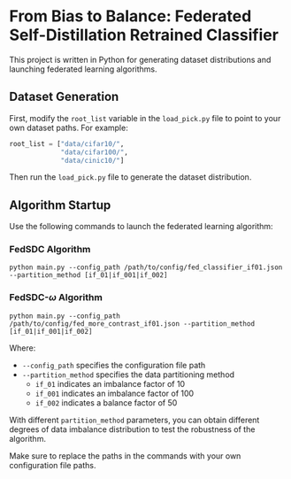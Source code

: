 # From Bias to Balance: Federated Self-Distillation Retrained Classifier


This project is written in Python for generating dataset distributions and launching federated learning algorithms.

## Dataset Generation 

First, modify the `root_list` variable in the `load_pick.py` file to point to your own dataset paths. For example:

```python
root_list = ["data/cifar10/", 
             "data/cifar100/",
             "data/cinic10/"]
```

Then run the `load_pick.py` file to generate the dataset distribution.

## Algorithm Startup

Use the following commands to launch the federated learning algorithm:

### FedSDC Algorithm
```
python main.py --config_path /path/to/config/fed_classifier_if01.json --partition_method [if_01|if_001|if_002]
```

### FedSDC-$\omega$ Algorithm
```
python main.py --config_path /path/to/config/fed_more_contrast_if01.json --partition_method [if_01|if_001|if_002]
```

Where:

- `--config_path` specifies the configuration file path
- `--partition_method` specifies the data partitioning method
  - `if_01` indicates an imbalance factor of 10
  - `if_001` indicates an imbalance factor of 100
  - `if_002` indicates a balance factor of 50

With different `partition_method` parameters, you can obtain different degrees of data imbalance distribution to test the robustness of the algorithm.

Make sure to replace the paths in the commands with your own configuration file paths.
